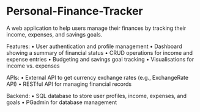 # Personal-Finance-Tracker

A web application to help users manage their finances by tracking their income, expenses, and savings goals.

Features:
•	User authentication and profile management
•	Dashboard showing a summary of financial status
•	CRUD operations for income and expense entries
•	Budgeting and savings goal tracking
•	Visualisations for income vs. expenses

APIs:
•	External API to get currency exchange rates (e.g., ExchangeRate API)
•	RESTful API for managing financial records

Backend:
•	SQL database to store user profiles, income, expenses, and goals
•	PGadmin for database management

